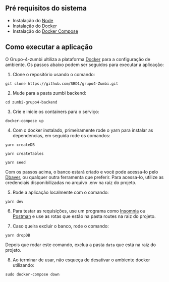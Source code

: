 ## Pré requisitos do sistema
- Instalação do [Node](https://nodejs.org/en/)
- Instalação do [Docker](https://docs.docker.com/engine/installation/)
- Instalação do [Docker Compose](https://docs.docker.com/compose/install/)

## Como executar a aplicação

O Grupo-4-zumbi ultiliza a plataforma [Docker](https://www.docker.com/what-docker) para a configuração de ambiente. Os passos abaixo podem ser seguidos para executar a aplicação:

1. Clone o repositório usando o comando:

```
git clone https://github.com/SBD1/grupo4-Zumbi.git
```

2. Mude para a pasta zumbi backend:
```
cd zumbi-grupo4-backend
```

3. Crie e inicie os containers para o serviço:
```
docker-compose up
```

4. Com o docker instalado, primeiramente rode o yarn para instalar as dependencias, em seguida rode os comandos:
```
yarn createDB
```

```
yarn createTables
```

```
yarn seed
```

Com os passos acima, o banco estará criado e você pode acessa-lo pelo [Dbaver](https://dbeaver.io/download/), ou qualquer outra ferramenta que preferir. Para acessa-lo, utilize as credenciais disponibilizadas no arquivo .env na raiz do projeto.


5. Rode a aplicação localmente com o comando:
```
yarn dev
```

6. Para testar as requisições, use um programa como [Insomnia](https://insomnia.rest/download) ou [Postman](https://www.postman.com/downloads/) e use as rotas que estão na pasta routes na raiz do projeto.

7. Caso queira excluir o banco, rode o comando:
```
yarn dropDB
```

Depois que rodar este comando, exclua a pasta `data` que está na raiz do projeto.

8. Ao terminar de usar, não esqueça de desativar o ambiente docker utilizando:
```
sudo docker-compose down
```


